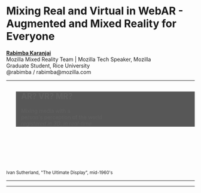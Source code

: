 <!-- .slide: data-state="title" data-background="resources/textures/background-radial.jpeg"  -->

<div class="talk-title">
	<h1>Mixing Real and Virtual in WebAR - Augmented and Mixed Reality for Everyone</h1>
    <p class="talk-info">
		<b><a href="http://blairmacintyre.me">Rabimba Karanjai</a></b>
		<br>
		Mozilla Mixed Reality Team | Mozilla Tech Speaker, Mozilla <br>
		Graduate Student, Rice University<br>
		@rabimba / rabimba@mozilla.com<br>
    </p>
</div>

<!-- NOTES -->

------
<!-- .slide: data-background="resources/textures/vhfrsword-of-damocles.jpg"  -->

<blockquote  style="background: rgba(32, 32, 32, 0.75);">
<h2>AR? VR? MR?</h2>
<p>Mixing media with a <br>person's perception of the world<br><span class="green"><em>registered in 3D</em></span><span class="green">, <em>in real-time</em></span></p>
</blockquote>
<br>
<br>
<br>
<br>
<br>
<br>
<small>Ivan Sutherland, "The Ultimate Display", mid-1960's</small>

------
<!-- .slide: data-background="resources/textures/industrial-medical.png"  -->


------
<!-- .slide: data-background="resources/textures/collaborative-ar.png"  -->


